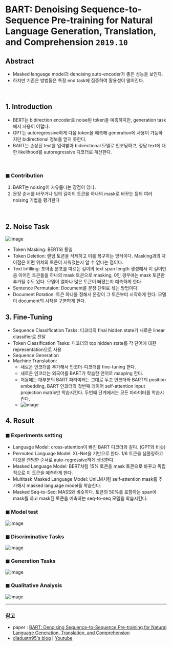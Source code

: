 # BART: Denoising Sequence-to-Sequence Pre-training for Natural Language Generation, Translation, and Comprehension `2019.10`

## Abstract
- Masked language model과 denoising auto-encoder가 좋은 성능을 보인다.
- 하지만 기존은 방법들은 특정 end task에 집중하여 활용성이 떨어진다.
<br>

## 1. Introduction
- BERT는 bidirection encoder로 noise된 token을 예측하지만, generation task에서 사용이 어렵다. 
- GPT는 autoregressive하게 다음 token을 예측해 generation에 사용이 가능하지만 bidirectional 정보를 얻지 못한다. 
- BART는 손상된 text를 입력받아 bidirectional 모델로 인코딩하고, 정답 text에 대한 likelihood를 autoregressive 디코더로 계산한다. 

<br>

### ◼ Contribution
1. BART는 noising이 자유롭다는 장점이 있다. 
2. 문장 순서를 바꾸거나 임의 길이의 토큰을 하나의 mask로 바꾸는 등의 여러 noising 기법을 평가한다

<br>

## 2. Noise Task
![image](https://user-images.githubusercontent.com/41243762/123260610-b662b200-d530-11eb-9c28-0877c176f050.png)
- Token Masking: BERT와 동일
- Token Deletion: 랜덤 토큰을 삭제하고 이를 복구하는 방식이다. Masking과의 차이점은 어떤 위치의 토큰이 지워졌는지 알 수 없다는 점이다.
- Text Infilling: 포아송 분포를 따르는 길이의 text span length 생성해서 이 길이만큼 이어진 토큰들을 하나의 mask 토큰으로 masking, 0인 경우에는 mask 토큰만 추가될 수도 있다. 모델이 얼마나 많은 토큰이 빠졌는지 예측하게 한다.
- Sentence Permutaion: Document를 문장 단위로 섞는 방법이다.
- Document Rotation: 토큰 하나를 정해서 문장이 그 토큰부터 시작하게 한다. 모델이 document의 시작을 구분하게 한다.

## 3. Fine-Tuning
- Sequence Classification Tasks: 디코더의 final hidden state가 새로운 linear classifier로 전달
- Token Classification Tasks: 디코더의 top hidden state를 각 단어에 대한 representation으로 사용
- Sequence Generation
- Machine Translation:
  - 새로운 인코더를 추가해서 인코더-디코더를 fine-tuning 한다. 
  - 새로운 인코더는 외국어를 BART가 학습한 언어로 mapping 한다.
  - 처음에는 대부분의 BART 파라미터는 그대로 두고 인코더와 BART의 position embedding, BART 인코더의 첫번째 레이어 self-attention input projection matrix만 학습시킨다. 두번째 단계에서는 모든 파라미터를 학습시킨다.
  - ![image](https://user-images.githubusercontent.com/41243762/123261689-068e4400-d532-11eb-90e0-dda0f799aa2e.png)

## 4. Result
### ◼ Experiments setting
- Language Model: cross-attention이 빠진 BART 디코더와 같다. (GPT와 비슷)
- Permuted Language Model: XL-Net을 기반으로 한다. 1/6 토큰을 샘플링하고 이것을 랜덤한 순서로 auto-regressive하게 생성한다.
- Masked Language Model: BERT처럼 15% 토큰을 mask 토큰으로 바꾸고 독립적으로 이 토큰을 예측하게 한다.
- Multitask Masked Language Model: UniLM처럼 self-attention mask를 추가해서 masked language model을 학습한다.
- Masked Seq-to-Seq: MASS와 비슷하다. 토큰의 50%를 포함하는 span에 mask를 하고 mask된 토큰을 예측하는 seq-to-seq 모델을 학습시킨다.

### ◼ Model test
![image](https://user-images.githubusercontent.com/41243762/123262458-dbf0bb00-d532-11eb-973f-6b3b8baa0283.png)

### ◼ Discriminative Tasks
![image](https://user-images.githubusercontent.com/41243762/123262657-18241b80-d533-11eb-8632-d6ccf31137fe.png)

### ◼ Generation Tasks
![image](https://user-images.githubusercontent.com/41243762/123262689-23774700-d533-11eb-82a3-2cbf77f76a6e.png)

### ◼ Qualitative Analysis
![image](https://user-images.githubusercontent.com/41243762/123262787-3db12500-d533-11eb-963e-dee978073e35.png)

---
### 참고
- paper : [BART: Denoising Sequence-to-Sequence Pre-training for Natural Language Generation, Translation, and Comprehension](https://arxiv.org/abs/1910.13461)
- [dladustn95's blog](https://dladustn95.github.io/nlp/BART_paper_review/) | [Youtube](https://www.youtube.com/watch?v=VmYMnpDLPEo)
